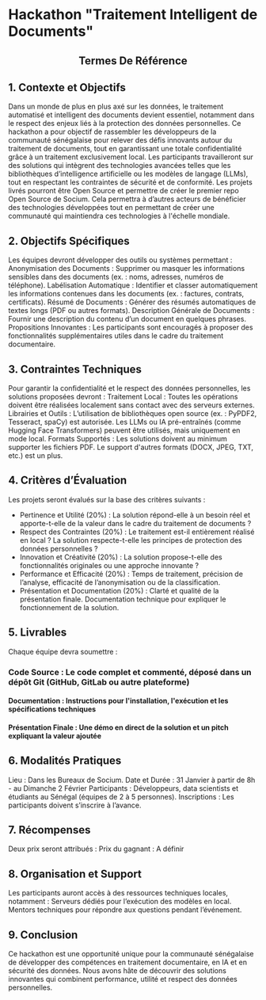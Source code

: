 
# Hackathon "Traitement Intelligent de Documents"

## <p style="text-align: center;">Termes De Référence</p>

## 1. Contexte et Objectifs

Dans un monde de plus en plus axé sur les données, le traitement automatisé et intelligent des documents devient essentiel, notamment dans le respect des enjeux liés à la protection des données personnelles. Ce hackathon a pour objectif de rassembler les développeurs de la communauté sénégalaise pour relever des défis innovants autour du traitement de documents, tout en garantissant une totale confidentialité grâce à un traitement exclusivement local.
Les participants travailleront sur des solutions qui intègrent des technologies avancées telles que les bibliothèques d’intelligence artificielle ou les modèles de langage (LLMs), tout en respectant les contraintes de sécurité et de conformité.
Les projets livrés pourront être Open Source et permettre de créer le premier repo Open Source de Socium. Cela permettra à d’autres acteurs de bénéficier des technologies développées tout en permettant de créer une communauté qui maintiendra ces technologies à l'échelle mondiale.

## 2. Objectifs Spécifiques

Les équipes devront développer des outils ou systèmes permettant :
Anonymisation des Documents : Supprimer ou masquer les informations sensibles dans des documents (ex. : noms, adresses, numéros de téléphone).
Labélisation Automatique : Identifier et classer automatiquement les informations contenues dans les documents (ex. : factures, contrats, certificats).
Résumé de Documents : Générer des résumés automatiques de textes longs (PDF ou autres formats).
Description Générale de Documents : Fournir une description du contenu d’un document en quelques phrases.
Propositions Innovantes : Les participants sont encouragés à proposer des fonctionnalités supplémentaires utiles dans le cadre du traitement documentaire.

## 3. Contraintes Techniques

Pour garantir la confidentialité et le respect des données personnelles, les solutions proposées devront :
Traitement Local : Toutes les opérations doivent être réalisées localement sans contact avec des serveurs externes.
Librairies et Outils :
L’utilisation de bibliothèques open source (ex. : PyPDF2, Tesseract, spaCy) est autorisée.
Les LLMs ou IA pré-entraînés (comme Hugging Face Transformers) peuvent être utilisés, mais uniquement en mode local.
Formats Supportés : Les solutions doivent au minimum supporter les fichiers PDF. Le support d'autres formats (DOCX, JPEG, TXT, etc.) est un plus.

## 4. Critères d’Évaluation

Les projets seront évalués sur la base des critères suivants :

- Pertinence et Utilité (20%) :
    La solution répond-elle à un besoin réel et apporte-t-elle de la valeur dans le cadre du traitement de documents ?
- Respect des Contraintes (20%) :
    Le traitement est-il entièrement réalisé en local ?
    La solution respecte-t-elle les principes de protection des données personnelles ?
- Innovation et Créativité (20%) :
    La solution propose-t-elle des fonctionnalités originales ou une approche innovante ?
- Performance et Efficacité (20%) :
    Temps de traitement, précision de l’analyse, efficacité de l’anonymisation ou de la classification.
- Présentation et Documentation (20%) :
    Clarté et qualité de la présentation finale.
    Documentation technique pour expliquer le fonctionnement de la solution.

## 5. Livrables

Chaque équipe devra soumettre :

### Code Source : Le code complet et commenté, déposé dans un dépôt Git (GitHub, GitLab ou autre plateforme)

#### Documentation : Instructions pour l'installation, l'exécution et les spécifications techniques

#### Présentation Finale : Une démo en direct de la solution et un pitch expliquant la valeur ajoutée

## 6. Modalités Pratiques

Lieu : Dans les Bureaux de Socium.
Date et Durée : 31 Janvier à partir de 8h - au Dimanche 2 Février
Participants : Développeurs, data scientists et étudiants au Sénégal (équipes de 2 à 5 personnes).
Inscriptions : Les participants doivent s’inscrire à l’avance.

## 7. Récompenses

Deux prix seront attribués :
Prix du gagnant : A définir

## 8. Organisation et Support

Les participants auront accès à des ressources techniques locales, notamment :
Serveurs dédiés pour l’exécution des modèles en local.
Mentors techniques pour répondre aux questions pendant l’événement.

## 9. Conclusion

Ce hackathon est une opportunité unique pour la communauté sénégalaise de développer des compétences en traitement documentaire, en IA et en sécurité des données. Nous avons hâte de découvrir des solutions innovantes qui combinent performance, utilité et respect des données personnelles.
